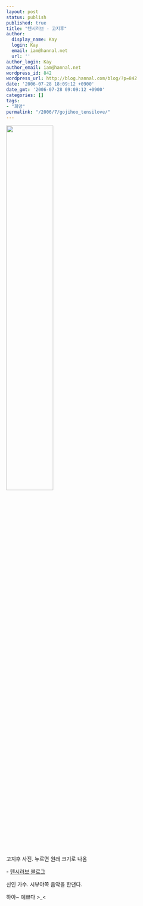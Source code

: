 ```yaml
---
layout: post
status: publish
published: true
title: "텐시러브 - 고지후"
author:
  display_name: Kay
  login: Kay
  email: iam@hannal.net
  url: ''
author_login: Kay
author_email: iam@hannal.net
wordpress_id: 842
wordpress_url: http://blog.hannal.com/blog/?p=842
date: '2006-07-28 18:09:12 +0900'
date_gmt: '2006-07-28 09:09:12 +0900'
categories: []
tags:
- "희망"
permalink: "/2006/7/gojihoo_tensilove/"
---
```

<p class="centerphoto"><a href="http://blog.hannal.com/wp-content/old_uploads/tensi009_1jihoo84.jpg" rel="lightbox"><img src="http://blog.hannal.com/wp-content/old_uploads/tensi009_1jihoo84.jpg" width="50%" alt="" /></a><br />
고지후 사진. 누르면 원래 크기로 나옴</p>
<p>- <a href="http://blog.naver.com/jihoo84/">텐시러브 블로그</a></p>
<p>신인 가수. 시부야쪽 음악을 한댄다.</p>
<p>하아~ 예쁘다 >_<</p>
